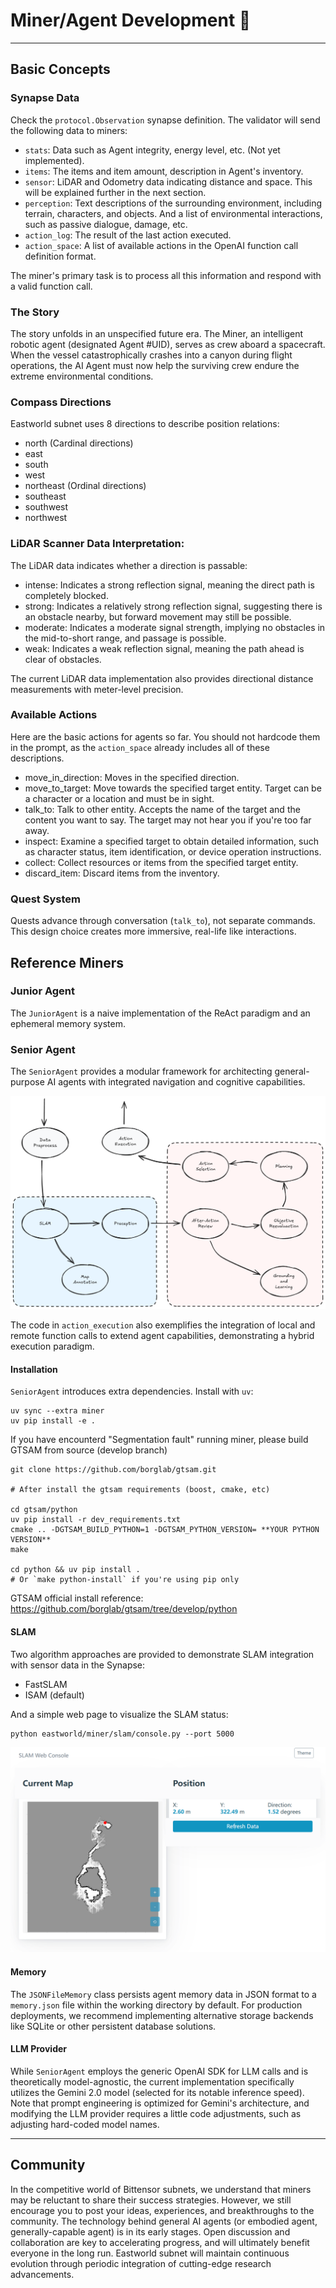 # Miner/Agent Development 🤖

---

## Basic Concepts

### Synapse Data

Check the `protocol.Observation` synapse definition. The validator will send the following data to miners:

* `stats`: Data such as Agent integrity, energy level, etc. (Not yet implemented).
* `items`: The items and item amount, description in Agent's inventory.
* `sensor`: LiDAR and Odometry data indicating distance and space. This will be explained further in the next section.
* `perception`: Text descriptions of the surrounding environment, including terrain, characters, and objects. And a list of environmental interactions, such as passive dialogue, damage, etc.
* `action_log`: The result of the last action executed.
* `action_space`: A list of available actions in the OpenAI function call definition format.

The miner's primary task is to process all this information and respond with a valid function call.


### The Story

The story unfolds in an unspecified future era. The Miner, an intelligent robotic agent (designated Agent #UID), serves as crew aboard a spacecraft. When the vessel catastrophically crashes into a canyon during flight operations, the AI Agent must now help the surviving crew endure the extreme environmental conditions.


### Compass Directions

Eastworld subnet uses 8 directions to describe position relations:

  - north (Cardinal directions)
  - east
  - south
  - west
  - northeast (Ordinal directions)
  - southeast
  - southwest
  - northwest


### LiDAR Scanner Data Interpretation:

The LiDAR data indicates whether a direction is passable:

  - intense: Indicates a strong reflection signal, meaning the direct path is completely blocked.  
  - strong: Indicates a relatively strong reflection signal, suggesting there is an obstacle nearby, but forward movement may still be possible.  
  - moderate: Indicates a moderate signal strength, implying no obstacles in the mid-to-short range, and passage is possible.  
  - weak: Indicates a weak reflection signal, meaning the path ahead is clear of obstacles.  

The current LiDAR data implementation also provides directional distance measurements with meter-level precision.


### Available Actions

Here are the basic actions for agents so far. You should not hardcode them in the prompt, as the `action_space` already includes all of these descriptions.

  - move_in_direction: Moves in the specified direction.
  - move_to_target: Move towards the specified target entity. Target can be a character or a location and must be in sight.
  - talk_to: Talk to other entity. Accepts the name of the target and the content you want to say. The target may not hear you if you're too far away.
  - inspect: Examine a specified target to obtain detailed information, such as character status, item identification, or device operation instructions.
  - collect: Collect resources or items from the specified target entity.
  - discard_item: Discard items from the inventory.


### Quest System

Quests advance through conversation (`talk_to`), not separate commands. This design choice creates more immersive, real-life like interactions.



## Reference Miners

### Junior Agent

The `JuniorAgent` is a naive implementation of the ReAct paradigm and an ephemeral memory system.

### Senior Agent

The `SeniorAgent` provides a modular framework for architecting general-purpose AI agents with integrated navigation and cognitive capabilities.

![Miner Flow](senior_miner_flow.png)

The code in `action_execution` also exemplifies the integration of local and remote function calls to extend agent capabilities, demonstrating a hybrid execution paradigm.

#### Installation

`SeniorAgent` introduces extra dependencies. Install with `uv`:

```
uv sync --extra miner
uv pip install -e .
```

If you have encounterd "Segmentation fault" running miner, please build GTSAM from source (develop branch)

```
git clone https://github.com/borglab/gtsam.git

# After install the gtsam requirements (boost, cmake, etc)

cd gtsam/python
uv pip install -r dev_requirements.txt
cmake .. -DGTSAM_BUILD_PYTHON=1 -DGTSAM_PYTHON_VERSION= **YOUR PYTHON VERSION**
make

cd python && uv pip install .
# Or `make python-install` if you're using pip only

```

GTSAM official install reference: https://github.com/borglab/gtsam/tree/develop/python


#### SLAM

Two algorithm approaches are provided to demonstrate SLAM integration with sensor data in the Synapse:

* FastSLAM
* ISAM (default)

And a simple web page to visualize the SLAM status:

```
python eastworld/miner/slam/console.py --port 5000
```

![SLAM Console](slam_console.png)

#### Memory

The `JSONFileMemory` class persists agent memory data in JSON format to a `memory.json` file within the working directory by default. For production deployments, we recommend implementing alternative storage backends like SQLite or other persistent database solutions.

#### LLM Provider

While `SeniorAgent` employs the generic OpenAI SDK for LLM calls and is theoretically model-agnostic, the current implementation specifically utilizes the Gemini 2.0 model (selected for its notable inference speed). Note that prompt engineering is optimized for Gemini's architecture, and modifying the LLM provider requires a little code adjustments, such as adjusting hard-coded model names.


---

## Community

In the competitive world of Bittensor subnets, we understand that miners may be reluctant to share their success strategies. However, we still encourage you to post your ideas, experiences, and breakthroughs to the community. The technology behind general AI agents (or embodied agent, generally-capable agent) is in its early stages. Open discussion and collaboration are key to accelerating progress, and will ultimately benefit everyone in the long run. Eastworld subnet will maintain continuous evolution through periodic integration of cutting-edge research advancements.